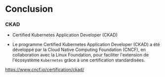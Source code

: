 # Conclusion

### CKAD

- Certified Kubernetes Application Developer (CKAD)

- Le programme Certified Kubernetes Application Developer (CKAD) a été développé par la Cloud Native Computing Foundation (CNCF), en collaboration avec la Linux Foundation, pour faciliter l'extension de l'écosystème `Kubernetes` grâce à une certification standardisées.

https://www.cncf.io/certification/ckad/